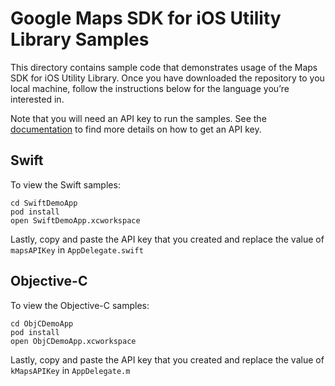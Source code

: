 Google Maps SDK for iOS Utility Library Samples
===============================================

This directory contains sample code that demonstrates usage of the Maps SDK for iOS Utility Library. Once you have downloaded the repository to you local machine, follow the instructions below for the language you’re interested in.

Note that you will need an API key to run the samples. See the [documentation](https://developers.google.com/maps/documentation/ios-sdk/get-api-key#get_key) to find more details on how to get an API key.

## Swift

To view the Swift samples:

```
cd SwiftDemoApp
pod install 
open SwiftDemoApp.xcworkspace
```

Lastly, copy and paste the API key that you created and replace the value of `mapsAPIKey` in `AppDelegate.swift`

## Objective-C

To view the Objective-C samples:

```
cd ObjCDemoApp
pod install 
open ObjCDemoApp.xcworkspace
```

Lastly, copy and paste the API key that you created and replace the value of `kMapsAPIKey` in `AppDelegate.m`
